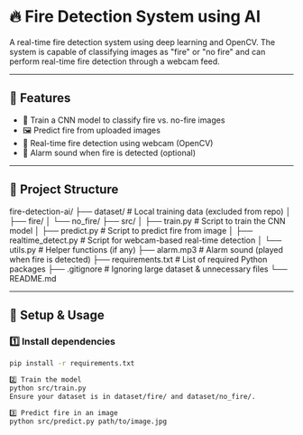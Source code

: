 # 🔥 Fire Detection System using AI

A real-time fire detection system using deep learning and OpenCV. The system is capable of classifying images as "fire" or "no fire" and can perform real-time fire detection through a webcam feed.

---

## 🚀 Features

- 🧠 Train a CNN model to classify fire vs. no-fire images
- 🖼️ Predict fire from uploaded images
- 🎥 Real-time fire detection using webcam (OpenCV)
- 🔔 Alarm sound when fire is detected (optional)

---

## 📁 Project Structure

fire-detection-ai/
├── dataset/ # Local training data (excluded from repo)
│ ├── fire/
│ └── no_fire/
├── src/
│ ├── train.py # Script to train the CNN model
│ ├── predict.py # Script to predict fire from image
│ ├── realtime_detect.py # Script for webcam-based real-time detection
│ └── utils.py # Helper functions (if any)
├── alarm.mp3 # Alarm sound (played when fire is detected)
├── requirements.txt # List of required Python packages
├── .gitignore # Ignoring large dataset & unnecessary files
└── README.md


---

## 🧪 Setup & Usage

### 1️⃣ Install dependencies
```bash
pip install -r requirements.txt

2️⃣ Train the model
python src/train.py
Ensure your dataset is in dataset/fire/ and dataset/no_fire/.

3️⃣ Predict fire in an image
python src/predict.py path/to/image.jpg